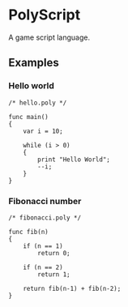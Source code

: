 # PolyScript

A game script language.

## Examples

### Hello world

    /* hello.poly */

    func main()
    {
        var i = 10;

        while (i > 0)
        {
            print "Hello World";
            --i;
        }
    }

### Fibonacci number

    /* fibonacci.poly */

    func fib(n)
    {
        if (n == 1)
            return 0;

        if (n == 2)
            return 1;

        return fib(n-1) + fib(n-2);
    }
